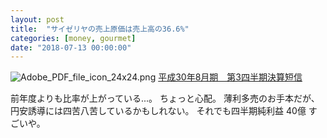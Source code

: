 ```yaml
---
layout: post
title:  "サイゼリヤの売上原価は売上高の36.6%"
categories: [money, gourmet]
date: "2018-07-13 00:00:00"
---
```


![Adobe_PDF_file_icon_24x24.png]({{site.url}}/assets/images/Adobe_PDF_file_icon_24x24.png) [平成30年8月期　第3四半期決算短信](https://www.saizeriya.co.jp/PDF/irpdf000579.pdf)

前年度よりも比率が上がっている...。
ちょっと心配。
薄利多売のお手本だが、円安誘導には四苦八苦しているかもしれない。
それでも四半期純利益 40億 すごいや。
